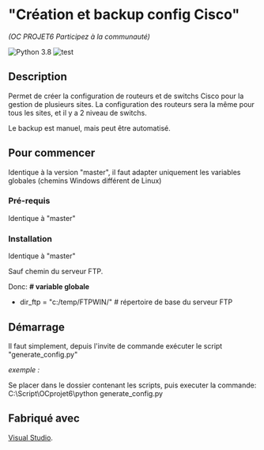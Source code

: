 # "Création et backup config Cisco"
_(OC PROJET6 Participez à la communauté)_

![Python 3.8](https://img.shields.io/badge/Python-3.8-blue) ![test](https://img.shields.io/badge/tests-100%25-brightgreen)

## Description

Permet de créer la configuration de routeurs et de switchs Cisco pour la gestion de plusieurs sites.
La configuration des routeurs sera la même pour tous les sites, et il y a 2 niveau de switchs.

Le backup est manuel, mais peut être automatisé.

## Pour commencer

Identique à la version "master", il faut adapter uniquement les variables globales (chemins Windows différent de Linux)

### Pré-requis

Identique à "master"

### Installation

Identique à "master"

Sauf chemin du serveur FTP.

Donc:
**\# variable globale**

* dir_ftp = "c:/temp/FTPWIN/"   # répertoire de base du serveur FTP


## Démarrage

Il faut simplement, depuis l'invite de commande exécuter le script "generate_config.py"

_exemple :_

Se placer dans le dossier contenant les scripts, puis executer la commande:
C:\Script\OCprojet6\python generate_config.py

## Fabriqué avec

[Visual Studio](https://visualstudio.microsoft.com/fr/).
